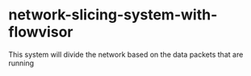 # network-slicing-system-with-flowvisor
This system will divide the network based on the data packets that are running
